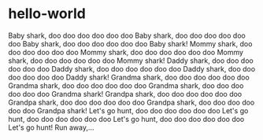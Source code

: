 # hello-world

Baby shark, doo doo doo doo doo doo
Baby shark, doo doo doo doo doo doo
Baby shark, doo doo doo doo doo doo
Baby shark!
Mommy shark, doo doo doo doo doo doo
Mommy shark, doo doo doo doo doo doo
Mommy shark, doo doo doo doo doo doo
Mommy shark!
Daddy shark, doo doo doo doo doo doo
Daddy shark, doo doo doo doo doo doo
Daddy shark, doo doo doo doo doo doo
Daddy shark!
Grandma shark, doo doo doo doo doo doo
Grandma shark, doo doo doo doo doo doo
Grandma shark, doo doo doo doo doo doo
Grandma shark!
Grandpa shark, doo doo doo doo doo doo
Grandpa shark, doo doo doo doo doo doo
Grandpa shark, doo doo doo doo doo doo
Grandpa shark!
Let's go hunt, doo doo doo doo doo doo
Let's go hunt, doo doo doo doo doo doo
Let's go hunt, doo doo doo doo doo doo
Let's go hunt!
Run away,…
